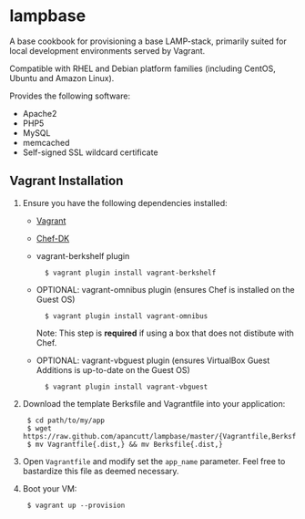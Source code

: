 # lampbase

A base cookbook for provisioning a base LAMP-stack, primarily suited for local development environments served by Vagrant.

Compatible with RHEL and Debian platform families (including CentOS, Ubuntu and Amazon Linux).

Provides the following software:

* Apache2
* PHP5
* MySQL
* memcached
* Self-signed SSL wildcard certificate

## Vagrant Installation

1. Ensure you have the following dependencies installed:
    * [Vagrant](https://www.vagrantup.com/downloads.html)
    * [Chef-DK](https://downloads.getchef.com/chef-dk/)
    * vagrant-berkshelf plugin
    
            $ vagrant plugin install vagrant-berkshelf

    * OPTIONAL: vagrant-omnibus plugin (ensures Chef is installed on the Guest OS)
    
            $ vagrant plugin install vagrant-omnibus

        Note: This step is **required** if using a box that does not distibute with Chef.
        
    * OPTIONAL: vagrant-vbguest plugin (ensures VirtualBox Guest Additions is up-to-date on the Guest OS)
    
            $ vagrant plugin install vagrant-vbguest

2. Download the template Berksfile and Vagrantfile into your application:

        $ cd path/to/my/app
        $ wget https://raw.github.com/apancutt/lampbase/master/{Vagrantfile,Berksfile}.dist
        $ mv Vagrantfile{.dist,} && mv Berksfile{.dist,}

3. Open `Vagrantfile` and modify set the `app_name` parameter. Feel free to bastardize this file as deemed necessary.

4. Boot your VM:

        $ vagrant up --provision

